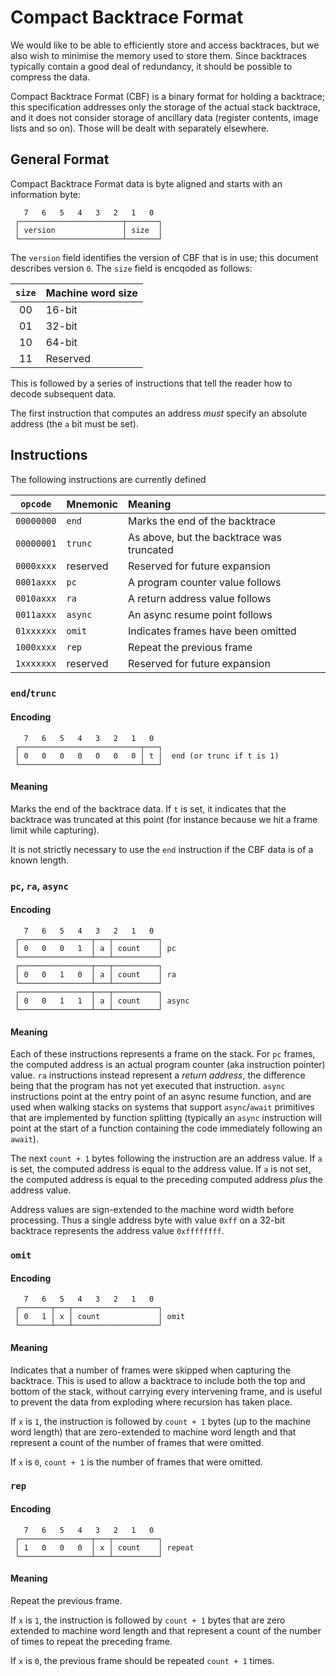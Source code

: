 Compact Backtrace Format
========================

We would like to be able to efficiently store and access backtraces,
but we also wish to minimise the memory used to store them.  Since
backtraces typically contain a good deal of redundancy, it should be
possible to compress the data.

Compact Backtrace Format (CBF) is a binary format for holding a
backtrace; this specification addresses only the storage of the actual
stack backtrace, and it does not consider storage of ancillary data
(register contents, image lists and so on).  Those will be dealt with
separately elsewhere.

## General Format

Compact Backtrace Format data is byte aligned and starts with an
information byte:

~~~
   7   6   5   4   3   2   1   0
 ┌───────────────────────┬───────┐
 │ version               │ size  │
 └───────────────────────┴───────┘
~~~

The `version` field identifies the version of CBF that is in use; this
document describes version `0`. The `size` field is encqoded as
follows:

| `size` | Machine word size |
| :----: | :---------------- |
|   00   | 16-bit            |
|   01   | 32-bit            |
|   10   | 64-bit            |
|   11   | Reserved          |

This is followed by a series of instructions that tell the reader how
to decode subsequent data.

The first instruction that computes an address _must_ specify an
absolute address (the `a` bit must be set).

## Instructions

The following instructions are currently defined

|  `opcode`  | Mnemonic | Meaning                                   |
| :--------: | :------- | :---------------------------------------- |
| `00000000` | `end`    | Marks the end of the backtrace            |
| `00000001` | `trunc`  | As above, but the backtrace was truncated |
| `0000xxxx` | reserved | Reserved for future expansion             |
| `0001axxx` | `pc`     | A program counter value follows           |
| `0010axxx` | `ra`     | A return address value follows            |
| `0011axxx` | `async`  | An async resume point follows             |
| `01xxxxxx` | `omit`   | Indicates frames have been omitted        |
| `1000xxxx` | `rep`    | Repeat the previous frame                 |
| `1xxxxxxx` | reserved | Reserved for future expansion             |

### `end`/`trunc`

#### Encoding

~~~
   7   6   5   4   3   2   1   0
 ┌───────────────────────────┬───┐
 │ 0   0   0   0   0   0   0 │ t │  end (or trunc if t is 1)
 └───────────────────────────┴───┘
~~~

#### Meaning

Marks the end of the backtrace data.  If `t` is set, it indicates that
the backtrace was truncated at this point (for instance because we hit
a frame limit while capturing).

It is not strictly necessary to use the `end` instruction if the
CBF data is of a known length.

### `pc`, `ra`, `async`

#### Encoding

~~~
   7   6   5   4   3   2   1   0
 ┌────────────────┬───┬──────────┐
 │ 0   0   0   1  │ a │ count    │ pc
 └────────────────┴───┴──────────┘
 ┌────────────────┬───┬──────────┐
 │ 0   0   1   0  │ a │ count    │ ra
 └────────────────┴───┴──────────┘
 ┌────────────────┬───┬──────────┐
 │ 0   0   1   1  │ a │ count    │ async
 └────────────────┴───┴──────────┘
~~~

#### Meaning

Each of these instructions represents a frame on the stack.  For `pc`
frames, the computed address is an actual program counter (aka
instruction pointer) value.  `ra` instructions instead represent a
_return address_, the difference being that the program has not yet
executed that instruction.  `async` instructions point at the entry
point of an async resume function, and are used when walking stacks on
systems that support `async`/`await` primitives that are implemented
by function splitting (typically an `async` instruction will point at
the start of a function containing the code immediately following an
`await`).

The next `count + 1` bytes following the instruction are an address
value.  If `a` is set, the computed address is equal to the address
value.  If `a` is not set, the computed address is equal to the
preceding computed address *plus* the address value.

Address values are sign-extended to the machine word width before
processing.  Thus a single address byte with value `0xff` on a 32-bit
backtrace represents the address value `0xffffffff`.

### `omit`

#### Encoding

~~~
   7   6   5   4   3   2   1   0
 ┌───────┬───┬───────────────────┐
 │ 0   1 │ x │ count             │ omit
 └───────┴───┴───────────────────┘
~~~

#### Meaning

Indicates that a number of frames were skipped when capturing the
backtrace.  This is used to allow a backtrace to include both the top
and bottom of the stack, without carrying every intervening frame, and
is useful to prevent the data from exploding where recursion has taken
place.

If `x` is `1`, the instruction is followed by `count + 1` bytes (up to the
machine word length) that are zero-extended to machine word length and
that represent a count of the number of frames that were omitted.

If `x` is `0`, `count + 1` is the number of frames that were omitted.

### `rep`

#### Encoding

~~~
   7   6   5   4   3   2   1   0
 ┌────────────────┬───┬──────────┐
 │ 1   0   0   0  │ x │ count    │ repeat
 └────────────────┴───┴──────────┘
~~~

#### Meaning

Repeat the previous frame.

If `x` is `1`, the instruction is followed by `count + 1` bytes that are zero
extended to machine word length and that represent a count of the number of
times to repeat the preceding frame.

If `x` is `0`, the previous frame should be repeated `count + 1` times.
